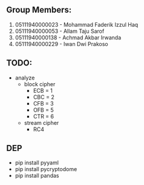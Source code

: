 ## Group Members:

1. 05111940000023 - Mohammad Faderik Izzul Haq
2. 05111940000053 - Allam Taju Sarof
3. 05111940000138 - Achmad Akbar Irwanda
4. 05111940000229 - Iwan Dwi Prakoso

## TODO:

- analyze
  - block cipher
    - ECB = 1
    - CBC = 2
    - CFB = 3
    - OFB = 5
    - CTR = 6
  - stream cipher
    - RC4

## DEP

- pip install pyyaml
- pip install pycryptodome
- pip install pandas
